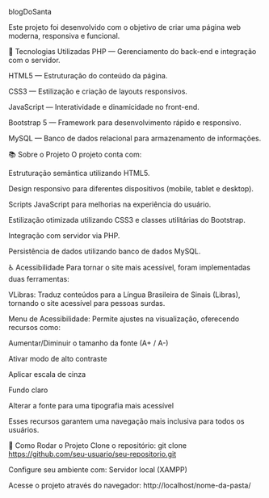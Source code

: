 blogDoSanta

Este projeto foi desenvolvido com o objetivo de criar uma página web moderna, responsiva e funcional.

🚀 Tecnologias Utilizadas
PHP — Gerenciamento do back-end e integração com o servidor.

HTML5 — Estruturação do conteúdo da página.

CSS3 — Estilização e criação de layouts responsivos.

JavaScript — Interatividade e dinamicidade no front-end.

Bootstrap 5 — Framework para desenvolvimento rápido e responsivo.

MySQL — Banco de dados relacional para armazenamento de informações.

📚 Sobre o Projeto
O projeto conta com:

Estruturação semântica utilizando HTML5.

Design responsivo para diferentes dispositivos (mobile, tablet e desktop).

Scripts JavaScript para melhorias na experiência do usuário.

Estilização otimizada utilizando CSS3 e classes utilitárias do Bootstrap.

Integração com servidor via PHP.

Persistência de dados utilizando banco de dados MySQL.

♿ Acessibilidade
Para tornar o site mais acessível, foram implementadas duas ferramentas:

VLibras: Traduz conteúdos para a Língua Brasileira de Sinais (Libras), tornando o site acessível para pessoas surdas.

Menu de Acessibilidade: Permite ajustes na visualização, oferecendo recursos como:

Aumentar/Diminuir o tamanho da fonte (A+ / A-)

Ativar modo de alto contraste

Aplicar escala de cinza

Fundo claro

Alterar a fonte para uma tipografia mais acessível

Esses recursos garantem uma navegação mais inclusiva para todos os usuários.

🔧 Como Rodar o Projeto
Clone o repositório:
git clone https://github.com/seu-usuario/seu-repositorio.git

Configure seu ambiente com:
Servidor local (XAMPP)

Acesse o projeto através do navegador:
http://localhost/nome-da-pasta/

